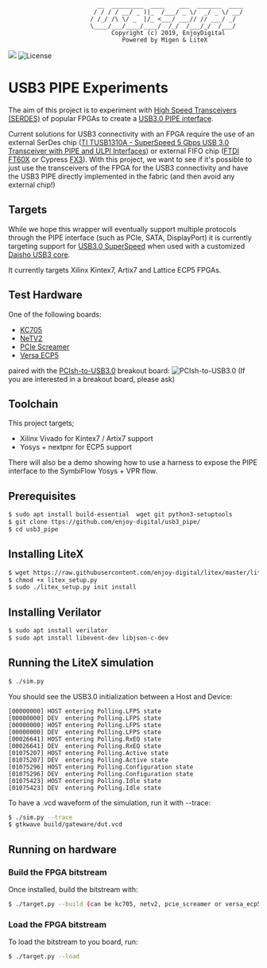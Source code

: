 ```
                         __  _________  ____    ___  _______  ____
                        / / / / __/ _ )|_  /___/ _ \/  _/ _ \/ __/
                       / /_/ /\ \/ _  |/_ <___/ ___// // ___/ _/
                       \____/___/____/____/  /_/  /___/_/  /___/
                             Copyright (c) 2019, EnjoyDigital
                                Powered by Migen & LiteX
```
[![](https://travis-ci.com/enjoy-digital/usb3_pipe.svg?branch=master)](https://travis-ci.com/enjoy-digital/usb3_pipe)
![License](https://img.shields.io/badge/License-BSD%202--Clause-orange.svg)
# USB3 PIPE Experiments

The aim of this project is to experiment with [High Speed Transceivers (SERDES)](https://en.wikipedia.org/wiki/Multi-gigabit_transceiver) of popular FPGAs to create a [USB3.0 PIPE interface](https://www.intel.com/content/dam/www/public/us/en/documents/white-papers/phy-interface-pci-express-sata-usb30-architectures-3.1.pdf).

Current solutions for USB3 connectivity with an FPGA require the use of an external SerDes chip ([TI TUSB1310A - SuperSpeed 5 Gbps USB 3.0 Transceiver with PIPE and ULPI Interfaces](http://www.ti.com/product/TUSB1310A)) or external FIFO chip ([FTDI FT60X](https://www.ftdichip.com/Products/ICs/FT600.html) or Cypress [FX3](https://www.cypress.com/products/ez-usb-fx3-superspeed-usb-30-peripheral-controller)). With this project, we want to see if it's possible to just use the transceivers of the FPGA for the USB3 connectivity and have the USB3 PIPE directly implemented in the fabric (and then avoid any external chip!)

## Targets
While we hope this wrapper will eventually support multiple protocols through the PIPE interface (such as PCIe, SATA, DisplayPort) it is currently targeting support for [USB3.0 SuperSpeed](https://en.wikipedia.org/wiki/USB_3.0#Data_encoding) when used with a customized [Daisho USB3 core](https://github.com/enjoy-digital/daisho).

It currently targets Xilinx Kintex7, Artix7 and Lattice ECP5 FPGAs.

## Test Hardware
One of the following boards:
 - [KC705](https://www.xilinx.com/products/boards-and-kits/ek-k7-kc705-g.html)
 - [NeTV2](https://www.crowdsupply.com/alphamax/netv2)
 - [PCIe Screamer](http://shop.lambdaconcept.com/home/32-pciescreamerR02.html)
 - [Versa ECP5](http://www.latticesemi.com/en/Products/DevelopmentBoardsAndKits/ECP55GVersaDevKit)

paired with the [PCIsh-to-USB3.0](https://github.com/enjoy-digital/usb3_pipe/blob/master/doc/breakout_board.pdf) breakout board:
![PCIsh-to-USB3.0](https://raw.githubusercontent.com/enjoy-digital/usb3_pipe/master/doc/breakout_board.jpg)
(If you are interested in a breakout board, please ask)

## Toolchain

This project targets;
  - Xilinx Vivado for Kintex7 / Artix7 support
  - Yosys + nextpnr for ECP5 support

There will also be a demo showing how to use a harness to expose the PIPE interface to the SymbiFlow Yosys + VPR flow.


## Prerequisites
```sh
$ sudo apt install build-essential  wget git python3-setuptools
$ git clone ttps://github.com/enjoy-digital/usb3_pipe/
$ cd usb3_pipe
```

## Installing LiteX
```sh
$ wget https://raw.githubusercontent.com/enjoy-digital/litex/master/litex_setup.py
$ chmod +x litex_setup.py
$ sudo ./litex_setup.py init install
```

## Installing Verilator
```sh
$ sudo apt install verilator
$ sudo apt install libevent-dev libjson-c-dev
```

## Running the LiteX simulation
```sh
$ ./sim.py
```
You should see the USB3.0 initialization between a Host and Device:
```
[00000000] HOST entering Polling.LFPS state
[00000000] DEV  entering Polling.LFPS state
[00000000] HOST entering Polling.LFPS state
[00000000] DEV  entering Polling.LFPS state
[00026641] HOST entering Polling.RxEQ state
[00026641] DEV  entering Polling.RxEQ state
[01075207] HOST entering Polling.Active state
[01075207] DEV  entering Polling.Active state
[01075296] HOST entering Polling.Configuration state
[01075296] DEV  entering Polling.Configuration state
[01075423] HOST entering Polling.Idle state
[01075423] DEV  entering Polling.Idle state
```

To have a .vcd waveform of the simulation, run it with --trace:
```sh
$ ./sim.py --trace
$ gtkwave build/gateware/dut.vcd
```

## Running on hardware
### Build the FPGA bitstream
Once installed, build the bitstream with:
```sh
$ ./target.py --build (can be kc705, netv2, pcie_screamer or versa_ecp5)
```

### Load the FPGA bitstream
To load the bitstream to you board, run:
```sh
$ ./target.py --load
```
